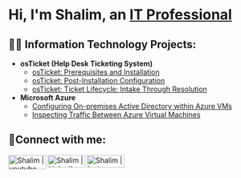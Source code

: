 <h1>Hi, I'm Shalim, an <a href="https://www.linkedin.com/in/shalim-razzak">IT Professional</a> </h1>

<h2>👨‍💻 Information Technology Projects:</h2>

- <b>osTicket (Help Desk Ticketing System)</b>
  - [osTicket: Prerequisites and Installation](https://github.com/ShalimRazzak/osticket-prereqs)
  - [osTicket: Post-Installation Configuration](https://github.com/ShalimRazzak/osticket-post-install-config)
  - [osTicket: Ticket Lifecycle: Intake Through Resolution](https://github.com/ShalimRazzak/osTicket-Ticket_Lifecycle)
- <b>Microsoft Azure</b>
  - [Configuring On-premises Active Directory within Azure VMs](https://github.com/ShalimRazzak/Active-Directory-Azure)
  - [Inspecting Traffic Between Azure Virtual Machines](https://github.com/ShalimRazzak/azure-network-protocols)

<h2>🤳Connect with me:</h2>

[<img align="left" alt="Shalim | youtube" height="29px" width="75px" src="https://i.imgur.com/IqICeqR.png" />][youtube]
[<img align="left" alt="Shalim | LinkedIn" height="25px" width="75px" src="https://i.imgur.com/vmh7Kph.png" />][linkedin]
[<img align="left" alt="Shalim | Instagram" height="25px" width="75px" src="https://i.imgur.com/JjYvaZz.jpg" />][instagram]

[youtube]: https://www.youtube.com/@todotechpr7918
[instagram]: https://www.instagram.com/shalimrazzak1
[linkedin]: https://www.linkedin.com/in/shalim-razzak
